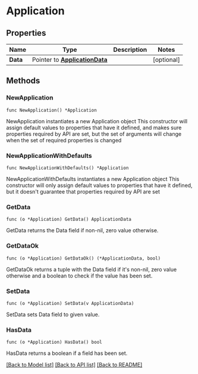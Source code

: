 # Application

## Properties

Name | Type | Description | Notes
------------ | ------------- | ------------- | -------------
**Data** | Pointer to [**ApplicationData**](ApplicationData.md) |  | [optional] 

## Methods

### NewApplication

`func NewApplication() *Application`

NewApplication instantiates a new Application object
This constructor will assign default values to properties that have it defined,
and makes sure properties required by API are set, but the set of arguments
will change when the set of required properties is changed

### NewApplicationWithDefaults

`func NewApplicationWithDefaults() *Application`

NewApplicationWithDefaults instantiates a new Application object
This constructor will only assign default values to properties that have it defined,
but it doesn't guarantee that properties required by API are set

### GetData

`func (o *Application) GetData() ApplicationData`

GetData returns the Data field if non-nil, zero value otherwise.

### GetDataOk

`func (o *Application) GetDataOk() (*ApplicationData, bool)`

GetDataOk returns a tuple with the Data field if it's non-nil, zero value otherwise
and a boolean to check if the value has been set.

### SetData

`func (o *Application) SetData(v ApplicationData)`

SetData sets Data field to given value.

### HasData

`func (o *Application) HasData() bool`

HasData returns a boolean if a field has been set.


[[Back to Model list]](../README.md#documentation-for-models) [[Back to API list]](../README.md#documentation-for-api-endpoints) [[Back to README]](../README.md)


